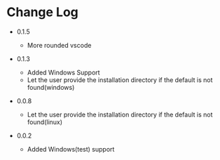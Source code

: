 # Change Log

* 0.1.5
  - More rounded vscode

* 0.1.3
  - Added Windows Support
  - Let the user provide the installation directory if the default is not found(windows)

* 0.0.8 
  - Let the user provide the installation directory if the default is not found(linux)

* 0.0.2 
  - Added Windows(test) support
